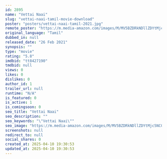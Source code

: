 ```yaml
---
id: 2895
name: "Vettai Naai"
slug: "vettai-naai-tamil-movie-download"
poster: "posters/vettai-naai-tamil-2021.jpg"
remote_poster: "https://m.media-amazon.com/images/M/MV5BZDRkNDllZDYtMjc5NC00NTBiLWEyNzUtMjEwYTNmMzk3ZDU4XkEyXkFqcGc@._V1_SX300.jpg"
original_language: "Tamil"
dubbed_in: null
released_date: "26 Feb 2021"
synopsis: ""
type: "movie"
rating: "5.8"
imdbid: "tt8427190"
tmdbid: null
views: 0
likes: 0
dislikes: 0
author_id: 1
trailer_url: null
runtime: "N/A"
is_featured: 0
is_active: 1
is_comingsoon: 0
seo_title: "Vettai Naai"
seo_description: ""
seo_keywords: "\"Vettai Naai\""
seo_image: "https://m.media-amazon.com/images/M/MV5BZDRkNDllZDYtMjc5NC00NTBiLWEyNzUtMjEwYTNmMzk3ZDU4XkEyXkFqcGc@._V1_SX300.jpg"
screenshots: null
redirect_to: null
social_shares: 0
created_at: 2025-04-10 19:30:53
updated_at: 2025-04-10 19:30:53
---
```


